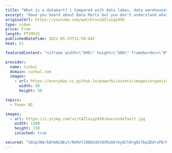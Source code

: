 ```yaml
---
title: "What is a datamart? | Compared with data lakes, data warehouses & databases"
excerpt: "Have you heard about Data Marts but you don't understand what they are?  Here is a simplified view that explains it and compares it with other existing data technologies.  Note that this is a simplified view and your data architecture does not/ might not follow the model shown here.  Here you can download"
originalUrl: https://youtube.com/watch?v=CAZlaiq24S0
type: video
price: Free
length: PT1M51S
publishedDateTime: 2022-05-25T11:59:44Z
heat: 51

featuredContent: "<iframe width=\"800\" height=\"500\" frameborder=\"0\" src=\"https://www.youtube.com/embed/CAZlaiq24S0\" allow=\"accelerometer; autoplay; encrypted-media; gyroscope; picture-in-picture\" allowfullscreen></iframe>"

provider:
  name: Curbal
  domain: curbal.com
  images:
    - url: https://everyday-cc.github.io/powerbi/assets/images/organizations/curbal.com-50x50.jpg
      width: 50
      height: 50

topics:
  - Power BI

images:
  - url: https://i.ytimg.com/vi/CAZlaiq24S0/maxresdefault.jpg
    width: 1280
    height: 720
    isCached: true

secured: "S8spJNA/kQYmNLNEuY/Rd4VYJd0D2dGYQVRzQ0rby6Ct0+g0IfbpZDdroPErN5x7cLhSxEu6wsRNZKckeX3lJklhPfN/Nk53yigoNZhxIL5GRiWTZZPiQa3sTUowN7PEPSZ6FaFZV9Ko4UHJ5DYlCPBncYG4g4Ca7HAGlkaLcvZ7S2z7V0fjNSmVGiV2Yc/tempPshZsrToAz2fcyc3AA0ZqrAbkcPkY7GJofygV9lkN4z6FXA1Jo4S8yd7wD75vnhTgHrK7aAWzFAsFkLfTLrhzNqXHzamZhyeJifN67gXqTjIP9CDbbrfzSWXZlqMbBzvedzyk05JRINnJ3JuN7CWJ59cVwL/jzuRV0clJm45wd9J8zL0HI48fJKL3u7cUrPRwD8Y4g7QvbIl9Eczg37oKvODQfT1Kh0QBiPJHYxc=;g+R9eA3/56zrm/l9wq9ePQ=="
---
```


